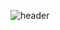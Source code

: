 ![header](https://capsule-render.vercel.app/api?type=waving&color=A0A0FF&height=300&section=header&text=WELCOME&fontColor=ffffff&fontSize=90&desc=kim's%project&fontSize=40)
